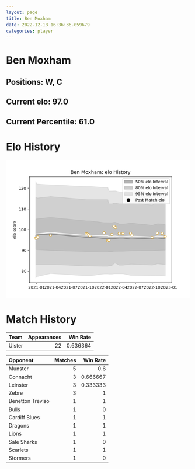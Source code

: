 ```yaml
---  
layout: page  
title: Ben Moxham  
date: 2022-12-18 16:36:36.059679  
categories: player  
---
```

# Ben Moxham

## Positions: W, C

## Current elo: 97.0

## Current Percentile: 61.0

# Elo History


![elo history](history_BenMoxham.png)
# Match History


| Team   |   Appearances |   Win Rate |
|:-------|--------------:|-----------:|
| Ulster |            22 |   0.636364 |

| Opponent         |   Matches |   Win Rate |
|:-----------------|----------:|-----------:|
| Munster          |         5 |   0.6      |
| Connacht         |         3 |   0.666667 |
| Leinster         |         3 |   0.333333 |
| Zebre            |         3 |   1        |
| Benetton Treviso |         1 |   1        |
| Bulls            |         1 |   0        |
| Cardiff Blues    |         1 |   1        |
| Dragons          |         1 |   1        |
| Lions            |         1 |   1        |
| Sale Sharks      |         1 |   0        |
| Scarlets         |         1 |   1        |
| Stormers         |         1 |   0        |